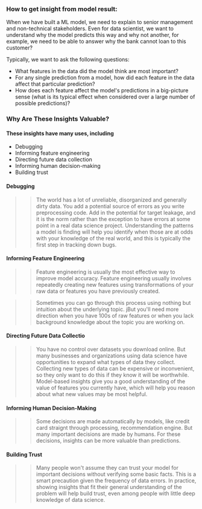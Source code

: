 ###  How to get insight from model result:


When we have built a ML model, we need to explain to senior management and non-technical stakeholders. Even for data scientist, we want to understand why the model predicts this way and why not another, for example, we need to be able to answer why the bank cannot loan to this customer?

Typically, we want to ask the following questions:

- What features in the data did the model think are most important?
- For any single prediction from a model, how did each feature in the data affect that particular prediction?
- How does each feature affect the model's predictions in a big-picture sense (what is its typical effect when considered over a large number of possible predictions)?

### Why Are These Insights Valuable?
#### These insights have many uses, including

- Debugging
- Informing feature engineering
- Directing future data collection
- Informing human decision-making
- Building trust

#### Debugging

>> The world has a lot of unreliable, disorganized and generally dirty data. You add a potential source of errors as you write preprocessing code. Add in the potential for target leakage, and it is the norm rather than the exception to have errors at some point in a real data science project. Understanding the patterns a model is finding will help you identify when those are at odds with your knowledge of the real world, and this is typically the first step in tracking down bugs.



#### Informing Feature Engineering

>> Feature engineering is usually the most effective way to improve model accuracy. Feature engineering usually involves repeatedly creating new features using transformations of your raw data or features you have previously created.

>> Sometimes you can go through this process using nothing but intuition about the underlying topic. jBut you'll need more direction when you have 100s of raw features or when you lack background knowledge about the topic you are working on.

#### Directing Future Data Collectio

>> You have no control over datasets you download online. But many businesses and organizations using data science have opportunities to expand what types of data they collect. Collecting new types of data can be expensive or inconvenient, so they only want to do this if they know it will be worthwhile. Model-based insights give you a good understanding of the value of features you currently have, which will help you reason about what new values may be most helpful.

#### Informing Human Decision-Making

>> Some decisions are made automatically by models, like credit card straignt through processing, recommendation engine. But many important decisions are made by humans. For these decisions, insights can be more valuable than predictions.


#### Building Trust

>> Many people won't assume they can trust your model for important decisions without verifying some basic facts. This is a smart precaution given the frequency of data errors. In practice, showing insights that fit their general understanding of the problem will help build trust, even among people with little deep knowledge of data science.


